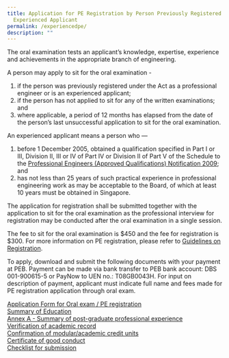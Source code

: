 ```yaml
---
title: Application for PE Registration by Person Previously Registered or
  Experienced Applicant
permalink: /experiencedpe/
description: ""
---
```

The oral examination tests an applicant’s knowledge, expertise, experience and achievements in the appropriate branch of engineering.  
  
A person may apply to sit for the oral examination -
1. if the person was previously registered under the Act as a professional engineer or is an experienced applicant; 
2.  if the person has not applied to sit for any of the written examinations; and  
3.  where applicable, a period of 12 months has elapsed from the date of the person’s last unsuccessful application to sit for the oral examination.  

An experienced applicant means a person who —  
1. before 1 December 2005, obtained a qualification specified in Part I or III, Division II, III or IV of Part IV or Division II of Part V of the Schedule to the [Professional Engineers (Approved Qualifications) Notification 2009](/act-and-rules/); and  
2. has not less than 25 years of such practical experience in professional engineering work as may be acceptable to the Board, of which at least 10 years must be obtained in Singapore.  
  
The application for registration shall be submitted together with the application to sit for the oral examination as the professional interview for registration may be conducted after the oral examination in a single session.  
  
The fee to sit for the oral examination is $450 and the fee for registration is $300. For more information on PE registration, please refer to [Guidelines on Registration](/files/Downloads/Guidelines/RegistrationasPE.pdf).

To apply, download and submit the following documents with your payment at PEB. Payment can be made via bank transfer to PEB bank account: DBS 001-900615-5 or PayNow to UEN no.: T08GB0043H. For input on description of payment, applicant must indicate full name and fees made for PE registration application through oral exam.  
  
[Application Form for Oral exam / PE registration](https://go.gov.sg/oxu0z3)  
[Summary of Education](https://go.gov.sg/4erfoi)  
[Annex A - Summary of post-graduate professional experience](https://go.gov.sg/ksbr0t)  
[Verification of academic record](https://go.gov.sg/tct84m)  
[Confirmation of modular/academic credit units](https://go.gov.sg/r9h1au)  
[Certificate of good conduct](https://go.gov.sg/evosxf)  
[Checklist for submission](https://www.peb.gov.sg/Downloads/oral_checklist.pdf)